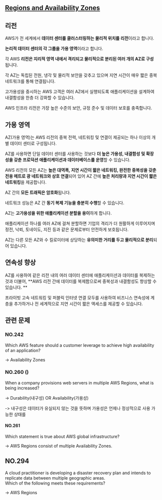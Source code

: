 ## [Regions and Availability Zones](https://aws.amazon.com/about-aws/global-infrastructure/regions_az/?nc1=h_ls)

## 리전

AWS가 전 세계에서 **데이터 센터를 클러스터링하는 물리적 위치를 리전**이라고 합니다.

**논리적 데이터 센터의 각 그룹을 가용 영역**이라고 합니다.

각 AWS **리전은 지리적 영역 내에서 격리되고 물리적으로 분리된 여러 개의 AZ로 구성**됩니다.

각 AZ는 독립된 전원, 냉각 및 물리적 보안을 갖추고 있으며 지연 시간이 매우 짧은 중복 네트워크를 통해 연결됩니다. 

고가용성을 중시하는 AWS 고객은 여러 AZ에서 실행되도록 애플리케이션을 설계하여 내결함성을 한층 더 강화할 수 있습니다. 

AWS 인프라 리전은 가장 높은 수준의 보안, 규정 준수 및 데이터 보호를 충족합니다.

## 가용 영역

AZ(가용 영역)는 AWS 리전의 중복 전력, 네트워킹 및 연결이 제공되는 하나 이상의 개별 데이터 센터로 구성됩니다. 

AZ를 사용하면 단일 데이터 센터를 사용하는 것보다 **더 높은 가용성, 내결함성 및 확장성을 갖춘 프로덕션 애플리케이션과 데이터베이스를 운영**할 수 있습니다.

AWS 리전의 모든 AZ는 **높은 대역폭, 지연 시간이 짧은 네트워킹, 완전한 중복성을 갖춘 전용 메트로 광 네트워크와 상호 연결**되어 있어 AZ 간에 **높은 처리량과 지연 시간이 짧은 네트워킹**을 제공합니다.

AZ 간의 **모든 트래픽은 암호화**됩니다. 

네트워크 성능은 AZ 간 **동기 복제 기능을 충분히 수행**할 수 있습니다. 

AZ는 **고가용성을 위한 애플리케이션 분할을 용이**하게 합니다. 

애플리케이션 하나를 여러 AZ에 걸쳐 분할하면 기업의 격리가 더 원활하게 이루어지며 정전, 낙뢰, 토네이도, 지진 등과 같은 문제로부터 안전하게 보호됩니다. 

AZ는 다른 모든 AZ와 수 킬로미터에 상당하는 **유의미한 거리를 두고 물리적으로 분리**되어 있습니다.

## 연속성 향상
AZ를 사용하여 같은 리전 내의 여러 데이터 센터에 애플리케이션과 데이터를 복제하는 것과 더불어, **AWS 리전 간에 데이터를 복제함으로써 중복성과 내결함성도 향상할 수 있습니다. **

프라이빗 고속 네트워킹 및 퍼블릭 인터넷 연결 모두를 사용하여 비즈니스 연속성에 계층을 추가하거나 전 세계적으로 지연 시간이 짧은 액세스를 제공할 수 있습니다.

## 관련 문제

### NO.242 
Which AWS feature should a customer leverage to achieve high availability of an application?

-> Availability Zones

### NO.260 ()
When a company provisions web servers in multiple AWS Regions, what is being increased?

-> Durability(내구성) OR  Availability(가용성)

-> 내구성은 데이터가 유실되지 않는 것을 뜻하며 가용성은 언제나 정상적으로 사용 가능한 상태를 

#### NO.261 
Which statement is true about AWS global infrastructure?

-> AWS Regions consist of multiple Availability Zones.

## NO.294 
A cloud practitioner is developing a disaster recovery plan and intends to replicate data between multiple geographic areas. <br/>
Which of the following meets these requirements?

-> AWS Regions
